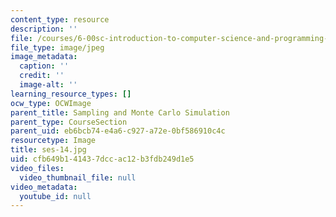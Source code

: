 ```yaml
---
content_type: resource
description: ''
file: /courses/6-00sc-introduction-to-computer-science-and-programming-spring-2011/cfb649b141437dccac12b3fdb249d1e5_ses-14.jpg
file_type: image/jpeg
image_metadata:
  caption: ''
  credit: ''
  image-alt: ''
learning_resource_types: []
ocw_type: OCWImage
parent_title: Sampling and Monte Carlo Simulation
parent_type: CourseSection
parent_uid: eb6bcb74-e4a6-c927-a72e-0bf586910c4c
resourcetype: Image
title: ses-14.jpg
uid: cfb649b1-4143-7dcc-ac12-b3fdb249d1e5
video_files:
  video_thumbnail_file: null
video_metadata:
  youtube_id: null
---
```


